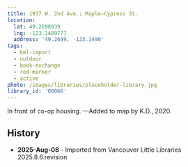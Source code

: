 ```yaml
---
title: 1937 W. 2nd Ave.; Maple—Cypress St.
location:
  lat: 49.2698939
  lng: -123.1489777
  address: '49.2699, -123.1490'
tags:
  - kml-import
  - outdoor
  - book-exchange
  - red-marker
  - active
photo: /images/libraries/placeholder-library.jpg
library_id: '00066'
---
```

In front of co-op housing.
—Added to map by K.D., 2020.

## History
- **2025-Aug-08** - Imported from Vancouver Little Libraries 2025.8.6.revision
